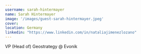 ```yaml
---
username: sarah-hintermayer
name: Sarah Hintermayer
image: '/images/guest-sarah-hintermayer.jpeg'
cover: 
location: Germany
linkedin: "https://www.linkedin.com/in/nataliajimenezlozano"
---
```

VP (Head of) Geostrategy @ Evonik